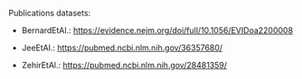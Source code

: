 Publications datasets:

- BernardEtAl.: https://evidence.nejm.org/doi/full/10.1056/EVIDoa2200008

- JeeEtAl.: https://pubmed.ncbi.nlm.nih.gov/36357680/

- ZehirEtAl.: https://pubmed.ncbi.nlm.nih.gov/28481359/